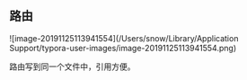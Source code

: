 ## 路由

![image-20191125113941554](/Users/snow/Library/Application Support/typora-user-images/image-20191125113941554.png)

路由写到同一个文件中，引用方便。




